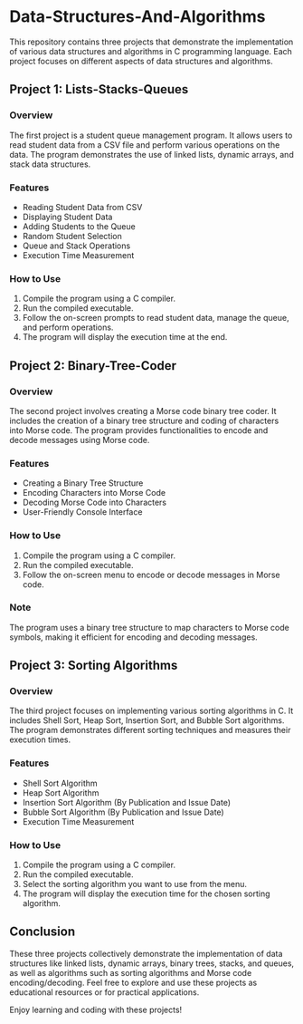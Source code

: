 # Data-Structures-And-Algorithms

This repository contains three projects that demonstrate the implementation of various data structures and algorithms in C programming language. Each project focuses on different aspects of data structures and algorithms.

## Project 1: Lists-Stacks-Queues

### Overview

The first project is a student queue management program. It allows users to read student data from a CSV file and perform various operations on the data. The program demonstrates the use of linked lists, dynamic arrays, and stack data structures.

### Features

- Reading Student Data from CSV
- Displaying Student Data
- Adding Students to the Queue
- Random Student Selection
- Queue and Stack Operations
- Execution Time Measurement

### How to Use

1. Compile the program using a C compiler.
2. Run the compiled executable.
3. Follow the on-screen prompts to read student data, manage the queue, and perform operations.
4. The program will display the execution time at the end.

## Project 2: Binary-Tree-Coder

### Overview

The second project involves creating a Morse code binary tree coder. It includes the creation of a binary tree structure and coding of characters into Morse code. The program provides functionalities to encode and decode messages using Morse code.

### Features

- Creating a Binary Tree Structure
- Encoding Characters into Morse Code
- Decoding Morse Code into Characters
- User-Friendly Console Interface

### How to Use

1. Compile the program using a C compiler.
2. Run the compiled executable.
3. Follow the on-screen menu to encode or decode messages in Morse code.

### Note

The program uses a binary tree structure to map characters to Morse code symbols, making it efficient for encoding and decoding messages.

## Project 3: Sorting Algorithms

### Overview

The third project focuses on implementing various sorting algorithms in C. It includes Shell Sort, Heap Sort, Insertion Sort, and Bubble Sort algorithms. The program demonstrates different sorting techniques and measures their execution times.

### Features

- Shell Sort Algorithm
- Heap Sort Algorithm
- Insertion Sort Algorithm (By Publication and Issue Date)
- Bubble Sort Algorithm (By Publication and Issue Date)
- Execution Time Measurement

### How to Use

1. Compile the program using a C compiler.
2. Run the compiled executable.
3. Select the sorting algorithm you want to use from the menu.
4. The program will display the execution time for the chosen sorting algorithm.

## Conclusion

These three projects collectively demonstrate the implementation of data structures like linked lists, dynamic arrays, binary trees, stacks, and queues, as well as algorithms such as sorting algorithms and Morse code encoding/decoding. Feel free to explore and use these projects as educational resources or for practical applications.

Enjoy learning and coding with these projects!
